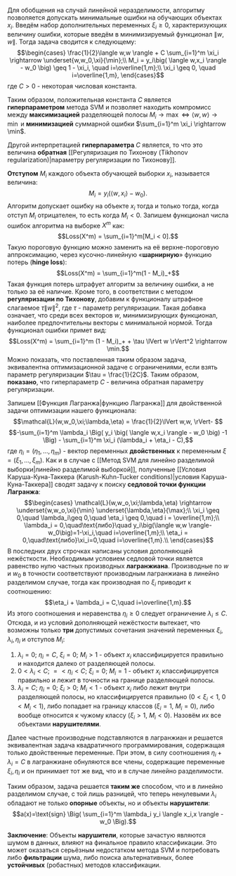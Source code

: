 Для обобщения на случай линейной неразделимости, алгоритму позволяется допускать минимальные ошибки на обучающих объектах $x_i$. Введём набор дополнительных переменных $\xi_i \geq 0$, характеризующих величину ошибки, которые введём в минимизируемый функционал $\lVert w,w \rVert$. Тогда задача сводится к следующему:$$\begin{cases}
\frac{1}{2}\langle w,w \rangle + С \sum_{i=1}^m \xi_i \rightarrow \underset{w,w_0,\xi}{\min};\\
M_i = y_i\big( \langle w,x_i \rangle - w_0 \big) \geq 1 - \xi_i, \quad i=\overline{1,m};\\
\xi_i \geq 0, \quad i=\overline{1,m},
\end{cases}$$где $C > 0$ - некоторая числовая константа.

Таким образом, положительная константа $C$ является **гиперпараметром** метода SVM и позволяет находить компромисс между **максимизацией** разделяющей полосы $M_i \rightarrow \max \Leftrightarrow \langle w,w \rangle \rightarrow \min$ и **минимизацией** суммарной ошибки $\sum_{i=1}^m \xi_i \rightarrow \min$.

Другой интерпретацией **гиперпараметра** $C$ является, то что это величина **обратная** [[Регуляризация по Тихонову (Tikhonov regularization)|параметру регуляризации по Тихонову]].

**Отступом** $M_i$ каждого объекта обучающей выборки $x_i$, называется величина:$$M_i = y_i \big( \langle w,x_i\rangle-w_0 \big).$$Алгоритм допускает ошибку на объекте $x_i$ тогда и только тогда, когда отступ $M_i$ отрицателен, то есть когда $M_i < 0$. Запишем функционал числа ошибок алгоритма на выборке $X^m$ как:$$Loss(X^m) = \sum_{i=1}^m[M_i < 0].$$Такую пороговую функцию можно заменить на её верхне-пороговую аппроксимацию, через кусочно-линейную «**шарнирную**» функцию потерь (**hinge loss**):$$Loss(X^m) = \sum_{i=1}^m(1 - M_i)_+$$Такая функция потерь штрафует алгоритм за величину ошибки, а не только за её наличие. Кроме того, в соответствии с методом **регуляризации по Тихонову**, добавим к функционалу штрафное слагаемое $\tau \lVert w \rVert^2$, где $\tau$ - параметр регуляризации. Такая добавка означает, что среди всех векторов $w$, минимизирующих функционал, наиболее предпочтительны векторы с минимальной нормой. Тогда функционал ошибки примет вид:$$Loss(X^m) = \sum_{i=1}^m (1 - M_i)_+ + \tau \lVert w \rVert^2 \rightarrow \min.$$Можно показать, что поставленная таким образом задача, эквивалентна оптимизационной задаче с ограничениями, если взять параметр регуляризации $\tau = \frac{1}{2C}$. Таким образом, **показано**, что гиперпараметр $C$ - величина обратная параметру регуляризации.

Запишем [[Функция Лагранжа|функцию Лагранжа]] для двойственной задачи оптимизации нашего функционала:$$\mathcal{L}(w,w_0,\xi;\lambda,\eta) = \frac{1}{2}\lVert w,w, \rVert- $$$$-\sum_{i=1}^m \lambda_i \Big( y_i \big( \langle w,x_i \rangle - w_0 \big) -1 \Big) - \sum_{i=1}^m \xi_i (\lambda_i + \eta_i - C),$$где $\eta_i=(\eta_1,...,\eta_m)$ - вектор переменных **двойственных** к переменным $\xi = (\xi_1,...,\xi_m)$. Как и в случае с [[Метод SVM для линейно разделимой выборки|линейно разделимой выборкой]], полученные [[Условия Каруша-Куна-Таккера (Karush-Kuhn-Tucker conditions)|условия Каруша-Куна-Таккера]] сводят задачу к поиску **седловой точки функции Лагранжа**:$$\begin{cases}
\mathcal{L}(w,w_o,\xi;\lambda,\eta) \rightarrow \underset{w,w_o,\xi}{\min} \underset{\lambda,\eta}{\max};\\
\xi_i \geq 0,\quad \lambda_i\geq 0,\quad \eta_i \geq 0,\quad i = \overline{1,m};\\
\lambda_i = 0,\quad\text{либо}\quad y_i\big(\langle w,w \rangle-w_0\big)=1-\xi_i,\quad i=\overline{1,m};\\
\eta_i = 0,\quad\text{либо}\xi_i=0,\quad i=\overline{1,m}.\\
\end{cases}$$ В последних двух строчках написаны условия дополняющей нежёсткости. Необходимым условием седловой точки является равенство нулю частных производных **лагранжиана**. Производные по $w$ и $w_0$ в точности соответствуют производным лагранжиана в линейно разделимом случае, тогда как производная по $\xi_i$ приводит к соотношению:$$\eta_i + \lambda_i = C,\quad i=\overline{1,m}.$$Из этого соотношения и неравенства $\eta_i \geq 0$ следует ограничение $\lambda_i \leq C$. Отсюда, и из условий дополняющей нежёсткости вытекает, что возможны только **три** допустимых сочетания значений переменных $\xi_i,\lambda_i,\eta_i$ и отступов $M_i$:
1. $\lambda_i=0$; $\eta_i=C$, $\xi_i=0$; $M_i>1$ - объект $x_i$ классифицируется правильно и находится далеко от разделяющей полосы.
2. $0<\lambda_i<C$; $=<\eta_i<C$; $\xi_i=0$; $M_i=1$ - объект $x_i$ классифицируется правильно и лежит в точности на границе разделяющей полосы.
3. $\lambda_i=C$; $\eta_i=0$; $\xi_i>0$; $M_i<1$ - объект $x_i$ либо лежит внутри разделяющей полосы, но классифицируется правильно ($0<\xi_i<1$, $0<M_i<1$), либо попадает на границу классов ($\xi_i=1$, $M_i=0$), либо вообще относится к чужому классу ($\xi_i>1$, $M_i<0$). Назовём их все объектами **нарушителями**.

Далее частные производные подставляются в лагранжиан и решается эквивалентная задача квадратичного программирования, содержащая только двойственные переменные. При этом, в силу соотношения $\eta_i + \lambda_i = C$ в лагранжиане обнуляются все члены, содержащие переменные $\xi_i,\eta_i$ и он принимает тот же вид, что и в случае линейно разделимости.

Таким образом, задача решается **таким же** способом, что и в линейно разделимом случае, с той лишь разницей, что теперь ненулевыми $\lambda_i$ обладают не только **опорные** объекты, но и объекты **нарушители**:$$a(x)=\text{sign} \Big( \sum_{i=1}^m \lambda_i y_i \langle x_i,x \rangle - w_0 \Big).$$

**Заключение**:
Объекты **нарушители**, которые зачастую являются шумом в данных, влияют на финальное правило классификации. Это может оказаться серьёзным недостатком метода SVM и потребовать либо **фильтрации** шума, либо поиска альтернативных, более **устойчивых** (робастных) методов классификации.